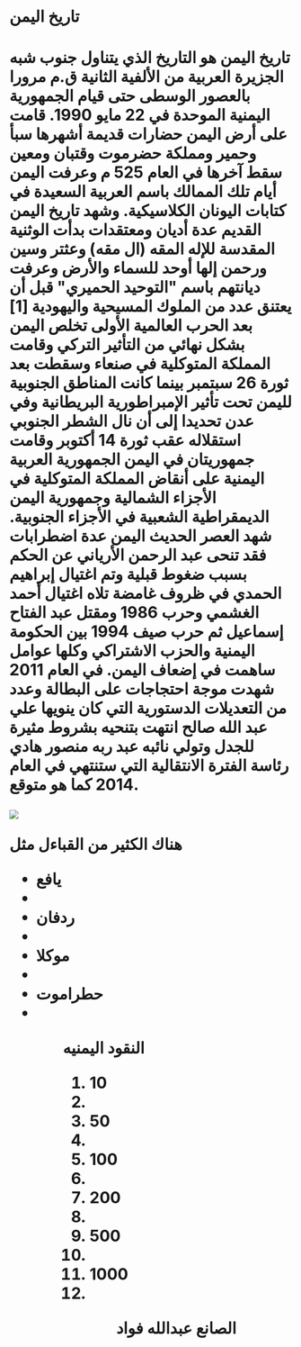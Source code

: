 <h1>تاريخ اليمن<h1/>

<main>

<p>
تاريخ اليمن هو التاريخ الذي يتناول جنوب شبه الجزيرة
 العربية من الألفية الثانية ق.م مرورا بالعصور الوسطى حتى قيام الجمهورية اليمنية الموحدة في 22 مايو
  1990. قامت على أرض اليمن حضارات قديمة أشهرها سبأ وحمير ومملكة حضرموت وقتبان ومعين سقط آخرها في العام 525 م وعرفت اليمن أيام تلك الممالك باسم العربية السعيدة
  في كتابات اليونان الكلاسيكية. وشهد تاريخ اليمن القديم عدة أديان ومعتقدات بدأت الوثنية المقدسة للإله المقه (ال مقه) وعثتر وسين
  ورحمن إلها أوحد للسماء والأرض وعرفت ديانتهم باسم "التوحيد الحميري" قبل أن يعتنق عدد من الملوك المسيحية واليهودية [1]
بعد الحرب العالمية الأولى تخلص اليمن بشكل نهائي من التأثير 
التركي وقامت المملكة المتوكلية في صنعاء
 وسقطت بعد ثورة 26 سبتمبر بينما كانت المناطق الجنوبية لليمن تحت تأثير الإمبراطورية البريطانية وفي عدن تحديدا إلى أن نال الشطر الجنوبي استقلاله عقب ثورة 14 أكتوبر
وقامت جمهوريتان في 
اليمن الجمهورية العربية اليمنية على أنقاض المملكة المتوكلية في الأجزاء الشمالية وجمهورية اليمن الديمقراطية الشعبية في الأجزاء الجنوبية. شهد العصر الحديث اليمن عدة 
اضطرابات فقد تنحى عبد الرحمن الأرياني عن الحكم بسبب ضغوط قبلية
 وتم اغتيال إبراهيم الحمدي في ظروف غامضة تلاه 
 اغتيال أحمد الغشمي وحرب 1986 ومقتل عبد الفتاح إسماعيل ثم حرب صيف 1994 بين الحكومة اليمنية والحزب الاشتراكي وكلها عوامل ساهمت في إضعاف اليمن. في
 العام 2011 شهدت موجة احتجاجات على البطالة وعدد من التعديلات الدستورية التي كان ينويها علي عبد الله صالح انتهت بتنحيه بشروط مثيرة للجدل وتولي نائبه عبد
 ربه منصور هادي رئاسة الفترة الانتقالية التي ستنتهي في العام 2014 كما هو متوقع.
<p/>

<img src="C:\Users\hx665\Desktop\_images"/>

<main/>


<p> هناك الكثير من القباءل مثل <p/>
<p>
<ul>


<li>يافع<li/>
<li>ردفان<li/>
<li>موكلا<li/>
<li>حطراموت<li/>
<ul/>
   <p/>

<p>النقود اليمنيه<p/>

<ol>

<li>10<li/>

<li>50<li/>

<li>100<li/>

<li>200<li/>

<li>500<li/>

<li>1000<li/>


<ol/>








<p> الصانع عبدالله فواد<p/>
